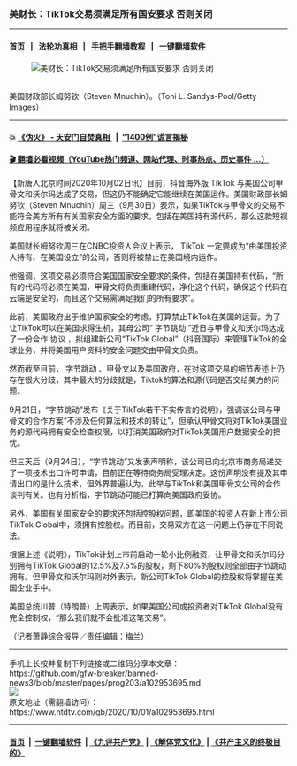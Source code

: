 ### 美财长：TikTok交易须满足所有国安要求 否则关闭
------------------------

#### [首页](https://github.com/gfw-breaker/banned-news3/blob/master/README.md) &nbsp;&nbsp;|&nbsp;&nbsp; [法轮功真相](https://github.com/begood0513/basic/blob/master/README.md)  &nbsp;&nbsp;|&nbsp;&nbsp; [手把手翻墙教程](https://github.com/gfw-breaker/guides/wiki)  &nbsp;&nbsp;|&nbsp;&nbsp; [一键翻墙软件](https://github.com/gfw-breaker/nogfw/blob/master/README.md)  



<div><div class="featured_image">
 <figure>
  <img alt="美财长：TikTok交易须满足所有国安要求 否则关闭" src="https://i.ntdtv.com/assets/uploads/2020/10/Untitled-2-800x450.jpg"/>
 </figure><br/>
 <span class="caption">
  美国财政部长姆努钦（Steven Mnuchin）。（Toni L. Sandys-Pool/Getty Images）
 </span>
</div>
</div><hr/>

#### 💥 [《伪火》 - 天安门自焚真相 ](http://158.247.195.190:10000/videos/blog/weihuo.html)&nbsp; |&nbsp; [“1400例”谎言揭秘  ](http://158.247.195.190:10000/videos/blog/jiexi1400.html)

#### [ 🎬  翻墙必看视频（YouTube热门频道、网站代理、时事热点、历史事件 ...）](https://github.com/gfw-breaker/links/blob/master/banned.md)

<div><div class="post_content" itemprop="articleBody">
 <p>
  【新唐人北京时间2020年10月02日讯】目前，抖音海外版
  <ok href="https://www.ntdtv.com/gb/tiktok.htm">
   TikTok
  </ok>
  与美国公司甲骨文和沃尔玛达成了交易，但这仍不能确定它能继续在美国运作。美国财政部长姆努钦（Steven Mnuchin）周三（9月30日）表示，如果TikTok与甲骨文的交易不能符合美方所有有关国家安全方面的要求，包括在美国持有源代码，那么这款短视频应用程序就将被关闭。
 </p>
 <p>
  美国财长姆努钦周三在CNBC投资人会议上表示，
  <ok href="https://www.ntdtv.com/gb/tiktok.htm">
   TikTok
  </ok>
  一定要成为“由美国投资人持有、在美国设立”的公司，否则将被禁止在美国境内运作。
 </p>
 <p>
  他强调，这项交易必须符合美国国家安全要求的条件，包括在美国持有代码，“所有的代码将必须在美国，甲骨文将负责重建代码，净化这个代码，确保这个代码在云端是安全的，而且这个交易需满足我们的所有要求”。
 </p>
 <p>
  此前，美国政府出于维护国家安全的考虑，打算禁止TikTok在美国的运营。为了让TikTok可以在美国求得生机，其母公司“
  <ok href="https://www.ntdtv.com/gb/字节跳动.htm">
   字节跳动
  </ok>
  ”近日与甲骨文和沃尔玛达成了一份合作
  <ok href="https://www.ntdtv.com/gb/协议.htm">
   协议
  </ok>
  ，拟组建新公司“TikTok Global”（抖音国际）来管理TikTok的全球业务，并将美国用户资料的安全问题交由甲骨文负责。
 </p>
 <p>
  然而截至目前，
  <ok href="https://www.ntdtv.com/gb/字节跳动.htm">
   字节跳动
  </ok>
  、甲骨文以及美国政府，在对这项交易的细节表述上仍存在很大分歧，其中最大的分歧就是，Tiktok的算法和源代码是否交给美方的问题。
 </p>
 <p>
  9月21日，“字节跳动”发布《关于TikTok若干不实传言的说明》，强调该公司与甲骨文的合作方案“不涉及任何算法和技术的转让”，但承认甲骨文将对TikTok美国业务的源代码拥有安全检查权限，以打消美国政府对TikTok美国用户数据安全的担忧。
 </p>
 <p>
  但三天后（9月24日），“字节跳动”又发表声明称，该公司已向北京市商务局递交了一项技术出口许可申请，目前正在等待商务局受理决定。这份声明没有提及其申请出口的是什么技术，但外界普遍认为，此举与TikTok和美国甲骨文公司的合作谈判有关。也有分析指，字节跳动可能已打算向美国政府妥协。
 </p>
 <p>
  另外，美国有关国家安全的要求还包括控股权问题，即美国的投资人在新上市公司TikTok Global中，须拥有控股权。而目前，交易双方在这一问题上仍存在不同说法。
 </p>
 <p>
  根据上述《说明》，TikTok计划上市前启动一轮小比例融资，让甲骨文和沃尔玛分别拥有TikTok Global的12.5%及7.5%的股权，剩下80%的股权则全部由字节跳动拥有。但甲骨文和沃尔玛则对外表示，新公司TikTok Global的控股权将掌握在美国企业手中。
 </p>
 <p>
  美国总统川普（特朗普）上周表示，如果美国公司或投资者对TikTok Global没有完全控制权，“那么我们就不会批准这笔交易”。
 </p>
 <p>
  （记者萧静综合报导／责任编辑：梅兰）
 </p>
 <div class="single_ad">
 </div>
</div>
</div>
<hr/>
手机上长按并复制下列链接或二维码分享本文章：<br/>
https://github.com/gfw-breaker/banned-news3/blob/master/pages/prog203/a102953695.md <br/>
<a href='https://github.com/gfw-breaker/banned-news3/blob/master/pages/prog203/a102953695.md'><img src='https://github.com/gfw-breaker/banned-news3/blob/master/pages/prog203/a102953695.md.png'/></a> <br/>
原文地址（需翻墙访问）：https://www.ntdtv.com/gb/2020/10/01/a102953695.html


------------------------
#### [首页](https://github.com/gfw-breaker/banned-news3/blob/master/README.md) &nbsp;|&nbsp; [一键翻墙软件](https://github.com/gfw-breaker/nogfw/blob/master/README.md) &nbsp;| [《九评共产党》](https://github.com/gfw-breaker/9ping.md/blob/master/README.md#九评之一评共产党是什么) | [《解体党文化》](https://github.com/gfw-breaker/jtdwh.md/blob/master/README.md) | [《共产主义的终极目的》](https://github.com/gfw-breaker/gczydzjmd.md/blob/master/README.md)


<img src='http://gfw-breaker.win/banned-news3/pages/prog203/a102953695.md' width='0px' height='0px'/>